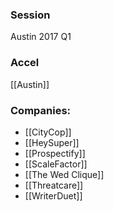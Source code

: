 
### Session
Austin 2017 Q1

### Accel
[[Austin]]

### Companies:
- [[CityCop]]
- [[HeySuper]]
- [[Prospectify]]
- [[ScaleFactor]]
- [[The Wed Clique]]
- [[Threatcare]]
- [[WriterDuet]]


